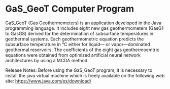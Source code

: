 # GaS_GeoT Computer Program

GaS_GeoT (Gas Geothermometers) is an application developed in the Java programming language. It includes eight new gas geothermometers (GasG1 to GasG8) derived for the determination of subsurface temperatures in geothermal systems. Each geothermometric equation predicts the subsurface temperature in °C either for liquid— or vapor—dominated geothermal reservoirs. The coefficients of the eight gas geothermoemtric equations were  obtained from optimized artificial neural network architectures by using a MCDA method.

Release Notes:
Before using the GaS_GeoT program, it is necessary to install the java virtual machine which is freely available on the following web site: https://www.java.com/es/download/

